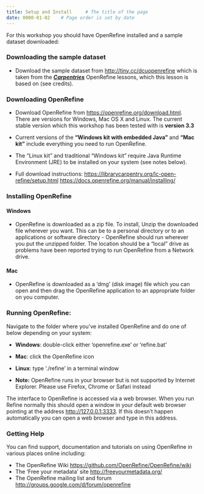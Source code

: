 ```yaml
---
title: Setup and Install     # The title of the page
date: 0000-01-02    # Page order is set by date
---
```


For this workshop you should have OpenRefine installed and a sample dataset downloaded:

### Downloading the sample dataset

* Download the sample dataset from <http://tiny.cc/dcuopenrefine> which is taken from the __[*Carpentries*](https://carpentries.org)__ OpenRefine lessons, which this lesson is based on (see credits).

### Downloading OpenRefine

* Download OpenRefine from <https://openrefine.org/download.html>.
There are versions for Windows, Mac OS X and Linux. The current stable version which this workshop has been tested with is __version 3.3__

* Current versions of the __“Windows kit with embedded Java”__ and __“Mac kit”__ include everything you need to run OpenRefine.

* The “Linux kit” and traditional “Windows kit” require Java Runtime Environment (JRE) to be installed on your system (see notes below).

* Full download instructions:  <https://librarycarpentry.org/lc-open-refine/setup.html>  <https://docs.openrefine.org/manual/installing/>

### Installing OpenRefine

#### Windows
* OpenRefine is downloaded as a zip file. To install, Unzip the downloaded file wherever you want. This can be to a personal directory or to an applications or software directory - OpenRefine should run wherever you put the unzipped folder. The location should be a “local” drive as problems have been reported trying to run OpenRefine from a Network drive.

#### Mac
* OpenRefine is downloaded as a ‘dmg’ (disk image) file which you can open and then drag the OpenRefine application to an appropriate folder on you computer.

### Running OpenRefine:
Navigate to the folder where you've installed OpenRefine and do one of below depending on your system:
* __Windows__: double-click either ’openrefine.exe’ or ‘refine.bat’

* __Mac__: click the OpenRefine icon

* __Linux__: type ‘./refine’ in a terminal window

* __Note:__ OpenRefine runs in your browser but is not supported by Internet Explorer. Please use Firefox, Chrome or Safari instead

The interface to OpenRefine is accessed via a web browser. When you run Refine normally this should open a window in your default web browser pointing at the address http://127.0.0.1:3333. If this doesn’t happen automatically you can open a web browser and type in this address.

### Getting Help
You can find support, documentation and tutorials on using OpenRefine in various places online including:

* The OpenRefine Wiki https://github.com/OpenRefine/OpenRefine/wiki
* The ‘Free your metadata’ site http://freeyourmetadata.org/
* The OpenRefine mailing list and forum http://groups.google.com/d/forum/openrefine

